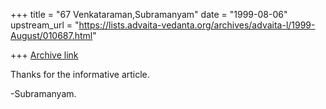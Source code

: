 +++
title = "67 Venkataraman,Subramanyam"
date = "1999-08-06"
upstream_url = "https://lists.advaita-vedanta.org/archives/advaita-l/1999-August/010687.html"

+++
[Archive link](https://lists.advaita-vedanta.org/archives/advaita-l/1999-August/010687.html)

Thanks for the informative article.

-Subramanyam.


